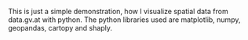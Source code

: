 This is just a simple demonstration, how I visualize spatial data from data.gv.at with python. The python libraries used are matplotlib, numpy, geopandas, cartopy and shaply.
